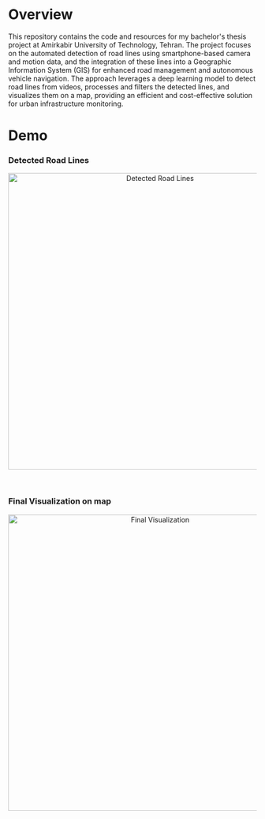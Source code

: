 # Overview

This repository contains the code and resources for my bachelor's thesis project at Amirkabir University of Technology, Tehran. The project focuses on the automated detection of road lines using smartphone-based camera and motion data, and the integration of these lines into a Geographic Information System (GIS) for enhanced road management and autonomous vehicle navigation. The approach leverages a deep learning model to detect road lines from videos, processes and filters the detected lines, and visualizes them on a map, providing an efficient and cost-effective solution for urban infrastructure monitoring.

# Demo

### Detected Road Lines

<p align="center">
  <img src="assets/detected_lines.gif" alt="Detected Road Lines" width="600"/>
</p>

<br>

### Final Visualization on map

<p align="center">
  <img src="assets/smoothed_lines.png" alt="Final Visualization" width="600"/>
</p>
